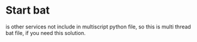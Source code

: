 # Start bat

is other services not include in multiscript python file, so this is multi thread bat file, if you need this solution.
